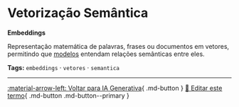 # Vetorização Semântica

**Embeddings**

Representação matemática de palavras, frases ou documentos em vetores, permitindo que [modelos](../conceitos-fundamentais/modelo.md) entendam relações semânticas entre eles.


**Tags:** `embeddings` · `vetores` · `semantica`

---

[:material-arrow-left: Voltar para IA Generativa](index.md){ .md-button }
[📝 Editar este termo](https://github.com/seu-usuario/glossario-ia/edit/main/glossario.yaml){ .md-button .md-button--primary }
